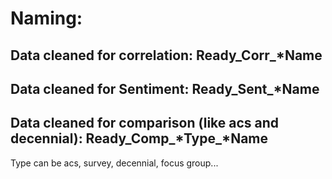 # Naming:
## Data cleaned for correlation: Ready_Corr_*Name
## Data cleaned for Sentiment: Ready_Sent_*Name
## Data cleaned for comparison (like acs and decennial): Ready_Comp_*Type_*Name
Type can be acs, survey, decennial, focus group...
